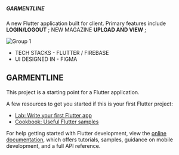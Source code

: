 ##### GARMENTLINE

A new Flutter application built for client.
Primary features include **LOGIN/LOGOUT** ;  NEW MAGAZINE **UPLOAD AND VIEW** ; 

![Group 1](https://github.com/oyegeeky/Garmentline_01/assets/99176694/640a6165-f127-4dd3-b924-a340856c9838)


- TECH STACKS - FLUTTER / FIREBASE
- UI DESIGNED IN - FIGMA

## GARMENTLINE

This project is a starting point for a Flutter application.

A few resources to get you started if this is your first Flutter project:

- [Lab: Write your first Flutter app](https://docs.flutter.dev/get-started/codelab)
- [Cookbook: Useful Flutter samples](https://docs.flutter.dev/cookbook)

For help getting started with Flutter development, view the
[online documentation](https://docs.flutter.dev/), which offers tutorials,
samples, guidance on mobile development, and a full API reference.
